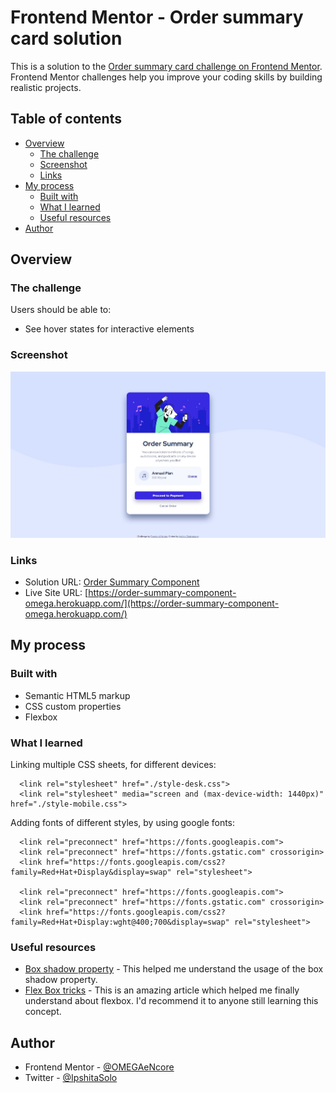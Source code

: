 # Frontend Mentor - Order summary card solution

This is a solution to the [Order summary card challenge on Frontend Mentor](https://www.frontendmentor.io/challenges/order-summary-component-QlPmajDUj). Frontend Mentor challenges help you improve your coding skills by building realistic projects. 

## Table of contents

- [Overview](#overview)
  - [The challenge](#the-challenge)
  - [Screenshot](#screenshot)
  - [Links](#links)
- [My process](#my-process)
  - [Built with](#built-with)
  - [What I learned](#what-i-learned)
  - [Useful resources](#useful-resources)
- [Author](#author)


## Overview

### The challenge

Users should be able to:

- See hover states for interactive elements

### Screenshot

[<img src="./screenshot.jpg" />](./screenshot.jpg)

### Links

- Solution URL: [Order Summary Component](https://github.com/OMEGAeNcore/frontendmentor/tree/main/order-summary-component-main)
- Live Site URL: [https://order-summary-component-omega.herokuapp.com/](https://order-summary-component-omega.herokuapp.com/)

## My process

### Built with

- Semantic HTML5 markup
- CSS custom properties
- Flexbox

### What I learned

Linking multiple CSS sheets, for different devices:

```
  <link rel="stylesheet" href="./style-desk.css">
  <link rel="stylesheet" media="screen and (max-device-width: 1440px)" href="./style-mobile.css">
```

Adding fonts of different styles, by using google fonts:

```
  <link rel="preconnect" href="https://fonts.googleapis.com">
  <link rel="preconnect" href="https://fonts.gstatic.com" crossorigin>
  <link href="https://fonts.googleapis.com/css2?family=Red+Hat+Display&display=swap" rel="stylesheet">  

  <link rel="preconnect" href="https://fonts.googleapis.com">
  <link rel="preconnect" href="https://fonts.gstatic.com" crossorigin>
  <link href="https://fonts.googleapis.com/css2?family=Red+Hat+Display:wght@400;700&display=swap" rel="stylesheet">
```

### Useful resources

- [Box shadow property](https://www.freecodecamp.org/news/css-box-shadow-property-with-examples/) - This helped me understand the usage of the box shadow property.
- [Flex Box tricks](https://css-tricks.com/snippets/css/a-guide-to-flexbox/) - This is an amazing article which helped me finally understand about flexbox. I'd recommend it to anyone still learning this concept.


## Author

- Frontend Mentor - [@OMEGAeNcore](https://www.frontendmentor.io/profile/OMEGAeNcore)
- Twitter - [@IpshitaSolo](https://www.twitter.com/IpshitaSolo)


